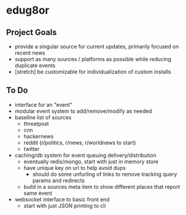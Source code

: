 # edug8or

## Project Goals
 - provide a singular source for current updates, primarily focused on recent news
 - support as many sources / platforms as possible while reducing duplicate events
 - [stretch] be customizable for individualization of custom installs

## To Do
 - interface for an "event"
 - modular event system to add/remove/modify as needed
 - baseline list of sources
 	- threatpost
	- cnn
	- hackernews
	- reddit (r/politics, r/news, r/worldnews to start)
	- twitter
 - caching/db system for event queuing delivery/distribution
 	- eventually redis/mongo, start with just in memory store
	- have unique key on url to help avoid dups
		- should do some unfurling of links to remove tracking query params and redirects
	- build in a sources meta item to show different places that report same event
 - websocket interface to basic front end
 	- start with just JSON printing to cli

